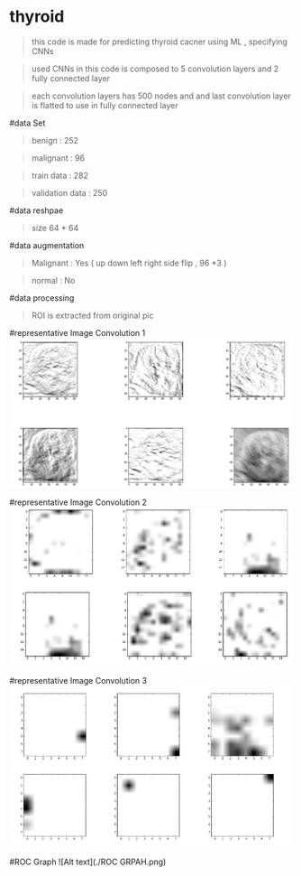 # thyroid
> this code is made for predicting thyroid cacner using ML , specifying CNNs 

> used CNNs in this code is composed to 5 convolution layers and 2 fully connected layer 

> each convolution layers has 500 nodes and and last convolution layer is flatted to use in fully connected layer


#data Set 

> benign : 252 

> malignant : 96

>train data : 282

>validation data : 250

#data reshpae 

>size 64 * 64

#data augmentation  

>Malignant : Yes ( up down left right side flip , 96 *3 )

>normal : No


#data processing
> ROI is extracted from original pic



#representative Image Convolution 1 
![Alt text](./result_pic/conv1.png)


#representative Image Convolution 2
![Alt text](./result_pic/con3.png)



#representative Image Convolution 3
![Alt text](./result_pic/conv5.png)

#ROC Graph 
![Alt text](./ROC GRPAH.png)




